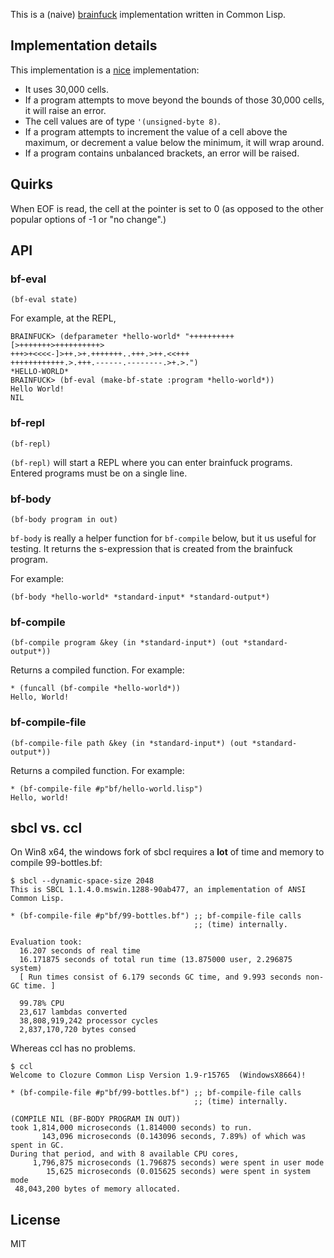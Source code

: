 This is a (naive) [brainfuck][wiki]
implementation written in Common Lisp. 

## Implementation details

This implementation is a [nice][nice] implementation:

* It uses 30,000 cells.
* If a program attempts to move beyond the bounds of those 30,000
  cells, it will raise an error.
* The cell values are of type `'(unsigned-byte 8)`.
* If a program attempts to increment the value of a cell above the
  maximum, or decrement a value below the minimum, it will wrap
  around.
* If a program contains unbalanced brackets, an error will be raised. 

## Quirks

When EOF is read, the cell at the pointer is set to 0 (as opposed to
the other popular options of -1 or "no change".)

## API

### bf-eval

    (bf-eval state)
    
For example, at the REPL,

    BRAINFUCK> (defparameter *hello-world* "++++++++++[>+++++++>++++++++++>
    +++>+<<<<-]>++.>+.+++++++..+++.>++.<<+++
    ++++++++++++.>.+++.------.--------.>+.>.")
    *HELLO-WORLD*
    BRAINFUCK> (bf-eval (make-bf-state :program *hello-world*))
    Hello World!
    NIL

### bf-repl

    (bf-repl) 

`(bf-repl)` will start a REPL where you can enter brainfuck programs.
Entered programs must be on a single line.

### bf-body

    (bf-body program in out)
    
`bf-body` is really a helper function for `bf-compile` below, but it
us useful for testing. It returns the s-expression that is created
from the brainfuck program. 

For example:

    (bf-body *hello-world* *standard-input* *standard-output*)

### bf-compile

    (bf-compile program &key (in *standard-input*) (out *standard-output*))
    
Returns a compiled function. For example:

    * (funcall (bf-compile *hello-world*))
    Hello, World!
    
### bf-compile-file

    (bf-compile-file path &key (in *standard-input*) (out *standard-output*))

Returns a compiled function. For example:

    * (bf-compile-file #p"bf/hello-world.lisp")
    Hello, world!
    
## sbcl vs. ccl

On Win8 x64, the windows fork of sbcl requires a **lot** of time and
memory to compile 99-bottles.bf:

    $ sbcl --dynamic-space-size 2048
    This is SBCL 1.1.4.0.mswin.1288-90ab477, an implementation of ANSI Common Lisp.

    * (bf-compile-file #p"bf/99-bottles.bf") ;; bf-compile-file calls
                                             ;; (time) internally.

    Evaluation took:
      16.207 seconds of real time
      16.171875 seconds of total run time (13.875000 user, 2.296875 system)
      [ Run times consist of 6.179 seconds GC time, and 9.993 seconds non-GC time. ]
    
      99.78% CPU
      23,617 lambdas converted
      38,808,919,242 processor cycles
      2,837,170,720 bytes consed

Whereas ccl has no problems.

    $ ccl
    Welcome to Clozure Common Lisp Version 1.9-r15765  (WindowsX8664)!
    
    * (bf-compile-file #p"bf/99-bottles.bf") ;; bf-compile-file calls
                                             ;; (time) internally.
                                             
    (COMPILE NIL (BF-BODY PROGRAM IN OUT))
    took 1,814,000 microseconds (1.814000 seconds) to run.
           143,096 microseconds (0.143096 seconds, 7.89%) of which was spent in GC.
    During that period, and with 8 available CPU cores,
         1,796,875 microseconds (1.796875 seconds) were spent in user mode
            15,625 microseconds (0.015625 seconds) were spent in system mode
     48,043,200 bytes of memory allocated.
     
## License

MIT

[wiki]: http://en.wikipedia.org/wiki/Brainfuck
[nice]: http://www.muppetlabs.com/~breadbox/bf/standards.html

